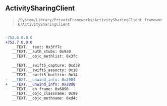 ## ActivitySharingClient

> `/System/Library/PrivateFrameworks/ActivitySharingClient.framework/ActivitySharingClient`

```diff

-752.6.0.0.0
+752.7.0.0.0
   __TEXT.__text: 0x3ff7c
   __TEXT.__auth_stubs: 0x9a0
   __TEXT.__objc_methlist: 0x3fc

   __TEXT.__swift5_capture: 0xd38
   __TEXT.__swift5_assocty: 0x18
   __TEXT.__swift5_builtin: 0x14
-  __TEXT.__unwind_info: 0x2904
+  __TEXT.__unwind_info: 0x28d8
   __TEXT.__eh_frame: 0x6890
   __TEXT.__objc_classname: 0x99
   __TEXT.__objc_methname: 0xd4c

```
